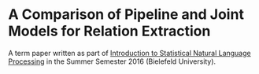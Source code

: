# A Comparison of Pipeline and Joint Models for Relation Extraction

A term paper written as part of [Introduction to Statistical Natural Language Processing](https://ekvv.uni-bielefeld.de/kvv_publ/publ/vd?id=71311499) in the Summer Semester 2016 (Bielefeld University). 
